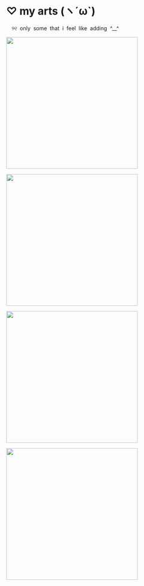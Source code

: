 

# ♡ my arts (ヽ´ω`)
<p align="left">
 ‎ ‎⠀୨୧ ‎ ‎only ‎ ‎some ‎ ‎that ‎ ‎i ‎ ‎feel ‎ ‎like ‎ ‎adding ‎ ‎^__^
<p align="left">
  <img src="https://github.com/user-attachments/assets/94921f58-72f5-4b2c-b2f4-01e9738866af"
width="350"length="350"/>

<p align="left">
  <img src="https://github.com/user-attachments/assets/790b9a73-7d01-4267-ad6d-f32568d81df8"width="350"length="350"/>
  
<p align="left">
  <img src="https://github.com/user-attachments/assets/2fd470a1-4ba1-4392-8684-334bfe029326"
width="350"length="350"/>

<p align="left">
  <img src="https://github.com/user-attachments/assets/535cbe72-b648-4e6a-b100-e0d7dc9ad8f5"
width="350"length="350"/>

